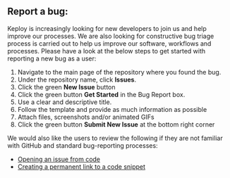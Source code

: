 ## Report a bug:

Keploy is increasingly looking for new developers to join us and help improve our processes. We are also looking for constructive bug triage process is carried out to help us improve our software, workflows and processes. Please have a look at the below steps to get started with reporting a new bug as a user:

1.  Navigate to the main page of the repository where you found the bug.
2.  Under the repository name, click **Issues**.
3.  Click the green **New Issue** button
4.  Click the green button **Get Started** in the Bug Report box.
5.  Use a clear and descriptive title.
6.  Follow the template and provide as much information as possible
7.  Attach files, screenshots and/or animated GIFs
8.  Click the green button **Submit New Issue** at the bottom right corner

We would also like the users to review the following if they are not familiar with GitHub and standard bug-reporting processes:

-   [Opening an issue from code](https://help.github.com/en/articles/opening-an-issue-from-code/)
-   [Creating a permanent link to a code snippet](https://help.github.com/en/articles/creating-a-permanent-link-to-a-code-snippet/)